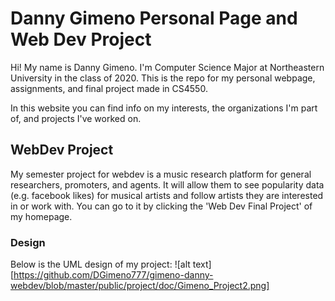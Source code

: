 # Danny Gimeno Personal Page and Web Dev Project

Hi! My name is Danny Gimeno. I'm Computer Science Major at Northeastern University in the class of 2020. This is the repo for my personal webpage, assignments, and final project made in CS4550. 

In this website you can find info on my interests, the organizations I'm part of, and projects I've worked on.

## WebDev Project

My semester project for webdev is a music research platform for general researchers, promoters, and agents. It will allow them to see popularity data (e.g. facebook likes) for musical artists and follow artists they are interested in or work with. You can go to it by clicking the 'Web Dev Final Project' of my homepage.

### Design
Below is the UML design of my project:
![alt text][https://github.com/DGimeno777/gimeno-danny-webdev/blob/master/public/project/doc/Gimeno_Project2.png]